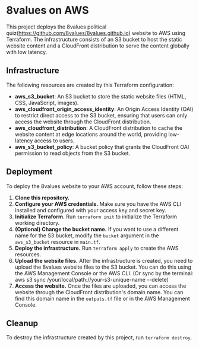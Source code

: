 # 8values on AWS

This project deploys the 8values political quiz(https://github.com/8values/8values.github.io) website to AWS using Terraform. The infrastructure consists of an S3 bucket to host the static website content and a CloudFront distribution to serve the content globally with low latency.

## Infrastructure

The following resources are created by this Terraform configuration:

- **aws_s3_bucket**: An S3 bucket to store the static website files (HTML, CSS, JavaScript, images).
- **aws_cloudfront_origin_access_identity**: An Origin Access Identity (OAI) to restrict direct access to the S3 bucket, ensuring that users can only access the website through the CloudFront distribution.
- **aws_cloudfront_distribution**: A CloudFront distribution to cache the website content at edge locations around the world, providing low-latency access to users.
- **aws_s3_bucket_policy**: A bucket policy that grants the CloudFront OAI permission to read objects from the S3 bucket.

## Deployment

To deploy the 8values website to your AWS account, follow these steps:

1. **Clone this repository.**
2. **Configure your AWS credentials.** Make sure you have the AWS CLI installed and configured with your access key and secret key.
3. **Initialize Terraform.** Run `terraform init` to initialize the Terraform working directory.
4. **(Optional) Change the bucket name.** If you want to use a different name for the S3 bucket, modify the `bucket` argument in the `aws_s3_bucket` resource in `main.tf`.
5. **Deploy the infrastructure.** Run `terraform apply` to create the AWS resources.
6. **Upload the website files.** After the infrastructure is created, you need to upload the 8values website files to the S3 bucket. You can do this using the AWS Management Console or the AWS CLI. (Or sync by the terminal: aws s3 sync /your/local/path://your-s3-unique-name --delete)
7. **Access the website.** Once the files are uploaded, you can access the website through the CloudFront distribution's domain name. You can find this domain name in the `outputs.tf` file or in the AWS Management Console.

## Cleanup

To destroy the infrastructure created by this project, run `terraform destroy`.
